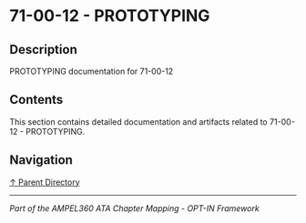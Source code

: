 # 71-00-12 - PROTOTYPING

## Description

PROTOTYPING documentation for 71-00-12

## Contents

This section contains detailed documentation and artifacts related to 71-00-12 - PROTOTYPING.

## Navigation

[↑ Parent Directory](../README.md)

---

*Part of the AMPEL360 ATA Chapter Mapping - OPT-IN Framework*
